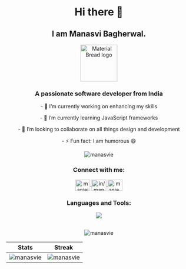 <h1 align="center">
  Hi there 👋
</h1>
<h2 align="center">
  I am Manasvi Bagherwal.
</h2>  

<!-- IMAGE -->
<p align="center">
    <img width="100" src="https://github.com/Manasvie/Manasvie/assets/118369715/9260497f-8d37-4aa3-9aa2-ba61006420a7" alt="Material Bread logo">
</p>

<!-- HEADING -->
<h3 align="center">A passionate software developer from India</h3>

<!-- POINTS -->
<p align="center">
- 🔭 I’m currently working on enhancing my skills
</p>
<p align="center">
- 🌱 I’m currently learning JavaScript frameworks
</p>
<p align="center">
- 👯 I’m looking to collaborate on all things design and development
</p>
<p align="center">
- ⚡ Fun fact: I am humorous 😄
</p>

<!-- VISITORS COUNT -->
<p align="center"> 
  <img src="https://komarev.com/ghpvc/?username=manasvie&label=Visitors&color=09476f&style=flat" alt="manasvie" /> 
</p>

<!-- CONNECT -->
<h3 align="center">Connect with me:</h3>
<p align="center">
<a href="https://twitter.com/manieieia" target="blank">
  <img align="center" src="https://skillicons.dev/icons?i=twitter" alt="manieieia" height="30" width="40" />
</a>
<a href="https://www.linkedin.com/in/manasvi-bagherwal/" target="blank">
  <img align="center" src="https://skillicons.dev/icons?i=linkedin" alt="in/manasvi-bagherwal/" height="30" width="40" />
</a>
<a href="https://discord.gg/manie_37" target="blank">
  <img align="center" src="https://skillicons.dev/icons?i=discord" alt="manie_37" height="30" width="40" />
</a>
</p>

<!-- TECH STACK -->
<h3 align="center">Languages and Tools:</h3>
<div align="center">
  	<a href="https://skillicons.dev">
    	<img src="https://skillicons.dev/icons?i=figma,xd,vscode,vercel,fastapi,flask,py,mongodb,express,react,nodejs,postman,js,html,css,bootstrap,mysql,java,github,git,c,cpp&perline=50&theme=dark" />
	</a>
</div>

<!-- GITHUB STATS -->
<br/>
<p align="center">
 <img src="https://github-readme-stats.vercel.app/api/top-langs?username=manasvie&title_color=FA8C00&icon_color=CC5160&text_color=949CA5&bg_color=00000000&show_icons=true&locale=en&layout=compact" alt="manasvie" />
</p>

<!-- STATS TABLE -->
| Stats | Streak |
| :---: | :---: |
| <img src="https://github-readme-stats.vercel.app/api?username=manasvie&title_color=FA8C00&icon_color=CC5160&text_color=949CA5&bg_color=00000000&show_icons=true&locale=en&layout=compact" alt="manasvie" /> | <img src="https://github-readme-streak-stats.herokuapp.com/?user=manasvie&title_color=FA8C00&icon_color=CC5160&text_color=949CA5&bg_color=00000000&show_icons=true&locale=en&layout=compact" alt="manasvie" /> |

